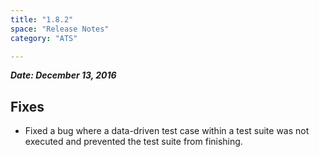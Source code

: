 ```yaml
---
title: "1.8.2"
space: "Release Notes"
category: "ATS"

---
```


***Date: December 13, 2016***

## Fixes

* Fixed a bug where a data-driven test case within a test suite was not executed and prevented the test suite from finishing.
